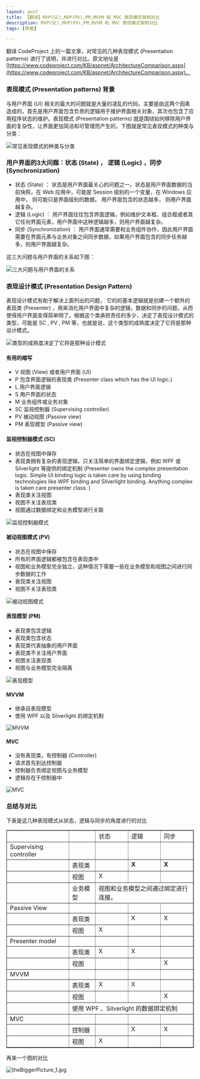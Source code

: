 ```yaml
---
layout: post
title: 【翻译】MVP(SC),MVP(PV),PM,MVVM 和 MVC 表现模式架构对比
description: MVP(SC),MVP(PV),PM,MVVM 和 MVC 表现模式架构对比
tags: [转载]

---
```


翻译 CodeProject 上的一篇文章，对常见的几种表现模式 (Presentation patterns) 进行了说明，并进行对比。原文地址是 [https://www.codeproject.com/KB/aspnet/ArchitectureComparison.aspx](https://www.codeproject.com/KB/aspnet/ArchitectureComparison.aspx)。

### 表现模式 (Presentation patterns) 背景

与用户界面 (UI) 相关的最大的问题就是大量的凌乱的代码，主要是由这两个因素造成的，首先是用户界面包含负责的逻辑用于维护界面相关对象，其次也包含了应用程序状态的维护。表现模式 (Presentation patterns) 就是围绕如何移除用户界面的复杂性，让界面更加简洁和可管理而产生的，下图就是常见表现模式的种类与分类：

![常见表现模式的种类与分类](/assets/post-images/Heirarchy_3.jpg)

### 用户界面的3大问题：状态 (State) ， 逻辑 (Logic) ，同步 (Synchronization)

* 状态 (State) ： 状态是用户界面最关心的问题之一。状态是用户界面数据的当前快照，在 Web 应用中，可能是 Session 级别的一个变量，在 Windows 应用中， 则可能只是界面级别的数据。 用户界面包含的状态越多， 则用户界面越复杂。
* 逻辑 (Logic) ： 用户界面往往包含界面逻辑，例如维护文本框、组合框或者其它任何界面元素，用户界面中这种逻辑越多，则用户界面越复杂。 
* 同步 (Synchronization) ： 用户界面通常需要和业务组件协作，因此用户界面需要在界面元素与业务对象之间同步数据，如果用户界面包含的同步任务越多，则用户界面越复杂。

这三大问题与用户界面的关系如下图：

![三大问题与用户界面的关系](/assets/post-images/3Bigproblems_1.jpg)

### 表现设计模式 (Presentation Design Pattern)

表现设计模式有助于解决上面列出的问题， 它的的基本逻辑就是创建一个额外的表现类 (Presenter) ，用来消化用户界面中复杂的逻辑，数据和同步的问题，从而使得用户界面变得简单明了。根据这个类承担责任的多少，决定了表现设计模式的类型，可能是 SC , PV , PM 等，也就是说，这个类型的成熟度决定了它将是那种设计模式。

![类型的成熟度决定了它将是那种设计模式](/assets/post-images/PresenterHowMuch_1.jpg)

#### 有用的缩写

* V 视图 (View) 或者用户界面 (UI)
* P 包含界面逻辑的表现类 (Presenter class which has the UI logic.)
* L 用户界面逻辑
* S 用户界面的状态
* M 业务组件或业务对象
* SC 监视控制器 (Supervising controller)
* PV 被动视图 (Passive view)
* PM 表现模型 (Passive view)

#### 监视控制器模式 (SC)

* 状态在视图中保存
* 表现类拥有复杂的表现逻辑，只关注简单的界面绑定逻辑，例如 WPF 或 Silverlight 等提供的绑定机制 (Presenter owns the complex presentation logic. Simple UI binding logic is taken care by using binding technologies like WPF binding and Silverlight binding. Anything complex is taken care presenter class. )
* 表现类关注视图
* 视图不关注表现类
* 视图通过数据绑定和业务模型进行关联

![监视控制器模式](/assets/post-images/SC_1.jpg)

#### 被动视图模式 (PV)

* 状态在视图中保存 
* 所有的界面逻辑都被包含在表现类中 
* 视图和业务模型完全独立，这种情况下需要一些在业务模型和视图之间进行同步数据的工作 
* 表现类关注视图 
* 视图不关注表现类

![被动视图模式](/assets/post-images/PV_1.jpg)

#### 表现模型 (PM)

* 表现类包含逻辑 
* 表现类包含状态 
* 表现类代表抽象的用户界面 
* 表现类不关注用户界面 
* 视图关注表现类 
* 视图与业务模型完全隔离

![表现模型](/assets/post-images/PM_1.jpg)

#### MVVM

* 继承自表现模型 
* 使用 WPF 以及 Silverlight 的绑定机制

![MVVM](/assets/post-images/MVVM_thumb.jpg)

#### MVC

* 没有表现类，有控制器 (Controller) 
* 请求首先到达控制器 
* 控制器负责绑定视图与业务模型 
* 逻辑存在于控制器中

![MVC](/assets/post-images/MVC_1.jpg)

### 总结与对比

下表是这几种表现模式从状态，逻辑与同步的角度进行的对比

<table border="1">
  <tbody>
    <tr>
      <td valign="top"> </td>
      <td valign="top"> </td>
      <td valign="top">状态</td>
      <td valign="top">逻辑</td>
      <td valign="top">同步</td>
    </tr>
    <tr>
      <td valign="top">Supervising controller</td>
      <td valign="top"> </td>
      <td valign="top"> </td>
      <td valign="top"> </td>
      <td valign="top"> </td>
    </tr>
    <tr>
      <td valign="top"> </td>
      <td valign="top">表现类</td>
      <td valign="top"> </td>
      <td valign="top">
        <strong>X</strong>
      </td>
      <td valign="top">
        <strong>X</strong>
      </td>
    </tr>
    <tr>
      <td valign="top"> </td>
      <td valign="top">视图</td>
      <td valign="top">X</td>
      <td valign="top"> </td>
      <td valign="top"> </td>
    </tr>
    <tr>
      <td valign="top"> </td>
      <td valign="top">业务模型</td>
      <td valign="top" colspan="3">视图和业务模型之间通过绑定进行连接。</td>
    </tr>
    <tr>
      <td valign="top">Passive View</td>
      <td valign="top"> </td>
      <td valign="top"> </td>
      <td valign="top"> </td>
      <td valign="top"> </td>
    </tr>
    <tr>
      <td valign="top"> </td>
      <td valign="top">表现类</td>
      <td valign="top"> </td>
      <td valign="top">X</td>
      <td valign="top">X</td>
    </tr>
    <tr>
      <td valign="top"> </td>
      <td valign="top">视图</td>
      <td valign="top">X</td>
      <td valign="top"> </td>
      <td valign="top"> </td>
    </tr>
    <tr>
      <td valign="top">Presenter model</td>
      <td valign="top"> </td>
      <td valign="top"> </td>
      <td valign="top"> </td>
      <td valign="top"> </td>
    </tr>
    <tr>
      <td valign="top"> </td>
      <td valign="top">表现类</td>
      <td valign="top">X</td>
      <td valign="top">X</td>
      <td valign="top"></td>
    </tr>
    <tr>
      <td valign="top"> </td>
      <td valign="top">视图</td>
      <td valign="top"></td>
      <td valign="top"> </td>
      <td valign="top">X</td>
    </tr>
    <tr>
      <td valign="top">MVVM</td>
      <td valign="top"> </td>
      <td valign="top"> </td>
      <td valign="top"> </td>
      <td valign="top"> </td>
    </tr>
    <tr>
      <td valign="top"> </td>
      <td valign="top">表现类</td>
      <td valign="top">X</td>
      <td valign="top">X</td>
      <td valign="top"></td>
    </tr>
    <tr>
      <td valign="top"> </td>
      <td valign="top">视图</td>
      <td valign="top"></td>
      <td valign="top"></td>
      <td valign="top">X</td>
    </tr>
    <tr>
      <td valign="top"> </td>
      <td valign="top" colspan="4">使用 WPF 、Silverlight 的数据绑定机制</td>
    </tr>
    <tr>
      <td valign="top">MVC</td>
      <td valign="top"> </td>
      <td valign="top"> </td>
      <td valign="top"> </td>
      <td valign="top"> </td>
    </tr>
    <tr>
      <td valign="top"> </td>
      <td valign="top">控制器</td>
      <td valign="top"> </td>
      <td valign="top">X</td>
      <td valign="top">X</td>
    </tr>
    <tr>
      <td valign="top"> </td>
      <td valign="top">视图</td>
      <td valign="top">X</td>
      <td valign="top"> </td>
      <td valign="top"> </td>
    </tr>
  </tbody>
</table>

再来一个图的对比

![theBiggerPicture_1.jpg](/assets/post-images/theBiggerPicture_1.jpg)
